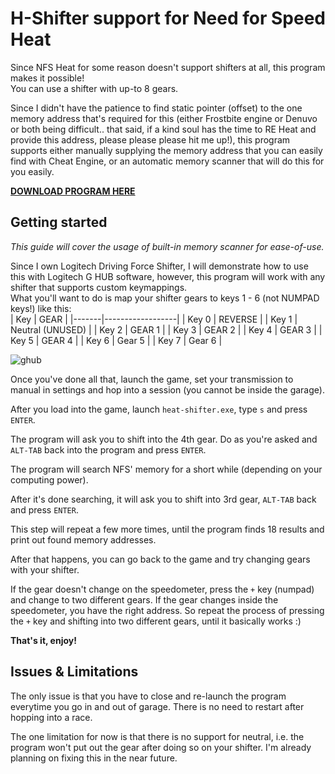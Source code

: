 # H-Shifter support for Need for Speed Heat

Since NFS Heat for some reason doesn't support shifters at all, this program makes it possible!  
You can use a shifter with up-to 8 gears.  

Since I didn't have the patience to find static pointer (offset) to the one memory address that's required for this (either Frostbite engine or Denuvo or both being difficult.. that said, if a kind soul has the time to RE Heat and provide this address, please please please hit me up!), this program supports either manually supplying the memory address that you can easily find with Cheat Engine, or an automatic memory scanner that will do this for you easily.   

**[DOWNLOAD PROGRAM HERE](https://github.com/x0reaxeax/nfsheat-hshifter/releases/latest)**

## Getting started

*This guide will cover the usage of built-in memory scanner for ease-of-use.*  

Since I own Logitech Driving Force Shifter, I will demonstrate how to use this with Logitech G HUB software, however, this program will work with any shifter that supports custom keymappings.  
What you'll want to do is map your shifter gears to keys 1 - 6 (not NUMPAD keys!) like this:  
| Key   | GEAR             |
|-------|------------------|
| Key 0 | REVERSE          |
| Key 1 | Neutral (UNUSED) |
| Key 2 | GEAR 1           |
| Key 3 | GEAR 2           |
| Key 4 | GEAR 3           |
| Key 5 | GEAR 4           |
| Key 6 | Gear 5           |
| Key 7 | Gear 6           |

![ghub](https://i.imgur.com/eTj3Fx6.png)

Once you've done all that, launch the game, set your transmission to manual in settings and hop into a session (you cannot be inside the garage).  

After you load into the game, launch `heat-shifter.exe`, type `s` and press `ENTER`.  

The program will ask you to shift into the 4th gear. Do as you're asked and `ALT-TAB` back into the program and press `ENTER`.  

The program will search NFS' memory for a short while (depending on your computing power).  

After it's done searching, it will ask you to shift into 3rd gear, `ALT-TAB` back and press `ENTER`.  

This step will repeat a few more times, until the program finds 18 results and print out found memory addresses.  

After that happens, you can go back to the game and try changing gears with your shifter.  

If the gear doesn't change on the speedometer, press the `+` key (numpad) and change to two different gears. If the gear changes inside the speedometer, you have the right address. So repeat the process of pressing the `+` key and shifting into two different gears, until it basically works :)  

**That's it, enjoy!**

## Issues & Limitations
The only issue is that you have to close and re-launch the program everytime you go in and out of garage. There is no need to restart after hopping into a race.  

The one limitation for now is that there is no support for neutral, i.e. the program won't put out the gear after doing so on your shifter. I'm already planning on fixing this in the near future.
